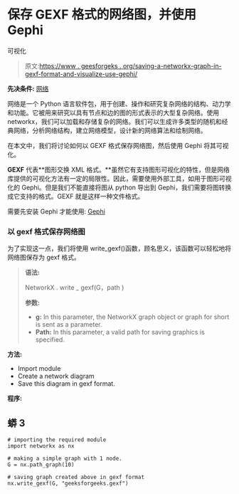 # 保存 GEXF 格式的网络图，并使用 Gephi

可视化

> 原文:[https://www . geesforgeks . org/saving-a-networkx-graph-in-gexf-format-and-visualize-use-gephi/](https://www.geeksforgeeks.org/saving-a-networkx-graph-in-gexf-format-and-visualize-using-gephi/)

**先决条件:** [网络](https://www.geeksforgeeks.org/networkx-python-software-package-study-complex-networks/)

网络是一个 Python 语言软件包，用于创建、操作和研究复杂网络的结构、动力学和功能。它被用来研究以具有节点和边的图的形式表示的大型复杂网络。使用 networkx，我们可以加载和存储复杂的网络。我们可以生成许多类型的随机和经典网络，分析网络结构，建立网络模型，设计新的网络算法和绘制网络。

在本文中，我们将讨论如何以 GEXF 格式保存网络图，然后使用 Gephi 将其可视化。

**GEXF** 代表**图形交换 XML 格式。**虽然它有支持图形可视化的特性，但是网络库提供的可视化方法有一定的局限性。因此，需要使用外部工具，如用于图形可视化的 Gephi。但是我们不能直接将图从 python 导出到 Gephi，我们需要将图转换成它支持的格式。GEXF 就是这样一种文件格式。

需要先安装 Gephi 才能使用: [Gephi](https://gephi.org/)

### 以 gexf 格式保存网络图

为了实现这一点，我们将使用 write_gexf()函数，顾名思义，该函数可以轻松地将网络图保存为 gexf 格式。

> **语法:**
> 
> NetworkX . write _ gexf(G，path )
> 
> **参数:**
> 
> *   **g:** In this parameter, the NetworkX graph object or graph for short is sent as a parameter.
> *   **Path:** In this parameter, a valid path for saving graphics is specified.

**方法:**

*   Import module
*   Create a network diagram
*   Save this diagram in gexf format.

**程序:**

## 蟒 3

```
# importing the required module
import networkx as nx

# making a simple graph with 1 node.
G = nx.path_graph(10)

# saving graph created above in gexf format
nx.write_gexf(G, "geeksforgeeks.gexf")
```